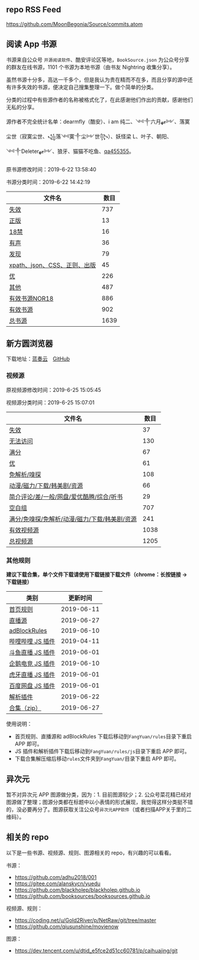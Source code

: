 ## repo RSS Feed

<https://github.com/MoonBegonia/Source/commits.atom>

## 阅读 App 书源

书源来自公众号 `开源阅读软件`、酷安评论区等地，`BookSource.json` 为公众号分享的群友在线书源，1101 个书源为本地书源（由书友 Nightring 收集分享）。

虽然书源十分多，高达一千多个，但是我认为贵在精而不在多，而且分享的源中还有许多失效的书源，便决定自己搜集整理一下。做个简单的分类。

分类的过程中有些源作者的名称被格式化了，在此感谢他们作出的贡献，感谢他们无私的分享。

源作者不完全统计名单：dearmfly（酷安）、i am 纯二、༺༒六月ޓﻬ༻、落寞尘世（寂寞尘世、꧁落༺寞༒尘༻世꧂）、妖怪梁 L、叶子、朝阳、༺༒Deleterޓﻬ༻、狼牙、猫猫不吃鱼、[qa455355](https://raw.githubusercontent.com/adhu2018/001/master/qa455355.txt)。

原书源修改时间：2019-6-22 13:58:40

书源分类时间：2019-6-22 14:42:19

| 文件名                                              | 数目 |
| --------------------------------------------------- | ---- |
| [失效](./yuedu/invalid.json)                         | 737  |
| [正版](./yuedu/genuine.json)                         | 13   |
| [18禁](./yuedu/R18.json)                             | 16   |
| [有声](./yuedu/audio.json)                           | 36   |
| [发现](./yuedu/discover.json)                        | 79   |
| [xpath、json、CSS、正则、出版](./yuedu/special.json) | 45   |
| [优](./yuedu/highQuality.json)                       | 226  |
| [其他](./yuedu/others.json)                          | 487  |
| [有效书源NOR18](./yuedu/fullNOR18.json)              | 886  |
| [有效书源](./yuedu/full.json)                        | 902  |
| [总书源](./yuedu/fullSourceIncludeInvalid.json)      | 1639 |

## 新方圆浏览器

下载地址：[蓝奏云](https://www.lanzous.com/b201988)&emsp;[GitHub](./fangyuan/新方圆浏览器_5.19.0628.10.zip)

### 视频源

原视频源修改时间：2019-6-25 15:05:45

视频源分类时间：2019-6-25 15:07:01

| 文件名                                                                  | 数目 |
| ----------------------------------------------------------------------- | ---- |
| [失效](./fangyuan/invalid.json)                                          | 37   |
| [无法访问](./fangyuan/inaccessible.json)                                 | 130  |
| [满分](./fangyuan/fullScore.json)                                        | 67   |
| [优](./fangyuan/highQuality.json)                                        | 61   |
| [免解析/嗅探](./fangyuan/notDetect.json)                                 | 108  |
| [动漫/磁力/下载/韩美剧/资源](./fangyuan/akmd.json)                       | 66   |
| [简介评论/差/一般/网盘/爱优酷腾/综合/听书](./fangyuan/others.json)       | 29   |
| [空白组](./fangyuan/emptyGroup.json)                                     | 707  |
| [满分/免嗅探/免解析/动漫/磁力/下载/韩美剧/资源](./fangyuan/general.json) | 241  |
| [有效视频源](./fangyuan/full.json)                                       | 1038 |
| [总视频源](./fangyuan/videoSource/videoRule.json)                        | 1205 |

### 其他规则

**建议下载合集，单个文件下载请使用下载链接下载文件（chrome：长按链接 -> 下载链接）**

| 类别                                                    | 更新时间   |
| ------------------------------------------------------- | ---------- |
| [首页规则](./fangyuan/rules/home.json)                   | 2019-06-11 |
| [直播源](./fangyuan/rules/tvLive.json)                    | 2019-06-27 |
| [adBlockRules](./fangyuan/rules/adBlockRule.txt)          | 2019-06-10 |
| [哔哩哔哩 JS 插件](./fangyuan/rules/js/m.bilibili.com.js) | 2019-04-11 |
| [斗鱼直播 JS 插件](./fangyuan/rules/js/m.douyu.com.js)    | 2019-06-01 |
| [企鹅电竞 JS 插件](./fangyuan/rules/js/m.egame.qq.com.js) | 2019-06-10 |
| [虎牙直播 JS 插件](./fangyuan/rules/js/m.huya.com.js)     | 2019-06-01 |
| [百度网盘 JS 插件](./fangyuan/rules/js/pan.baidu.com.js)  | 2019-06-01 |
| [解析插件](./fangyuan/rules/js/global.js)                 | 2019-06-22 |
| [合集（zip）](./fangyuan/rules/rules.zip)                 | 2019-06-27 |

使用说明：

- 首页规则、直播源和 adBlockRules 下载后移动到`FangYuan/rules`目录下重启 APP 即可。
- JS 插件和解析插件下载后移动到`FangYuan/rules/js`目录下重启 APP 即可。
- 下载合集解压缩后移动`rules`文件夹到`FangYuan/`目录下重启 APP 即可。

## 异次元

暂不对异次元 APP 图源做分类，因为：1. 目前图源较少；2. 公众号菜花精已经对图源做了整理；图源分类都在标题中以小表情的形式展现，我觉得这样分类挺不错的，没必要再分了。图源获取关注公众号`异次元APP软件`（或者扫描APP关于里的二维码）。

## 相关的 repo

以下是一些书源、视频源、规则、图源相关的 repo，有兴趣的可以看看。

书源：

- <https://github.com/adhu2018/001>
- <https://gitee.com/alanskycn/yuedu>
- <https://github.com/blackholep/blackholep.github.io>
- <https://github.com/booksources/booksources.github.io>

视频源、规则：

- <https://coding.net/u/Gold2River/p/NetRaw/git/tree/master>
- <https://github.com/qiusunshine/movienow>

图源：

- <https://dev.tencent.com/u/dtid_e5fce2d51cc60781/p/caihuajing/git>
